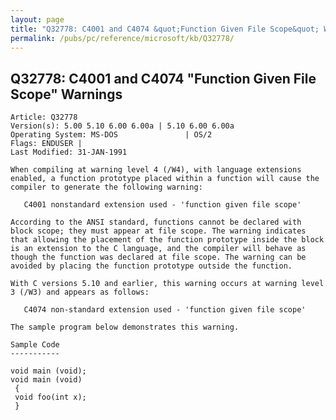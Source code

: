 ```yaml
---
layout: page
title: "Q32778: C4001 and C4074 &quot;Function Given File Scope&quot; Warnings"
permalink: /pubs/pc/reference/microsoft/kb/Q32778/
---
```


## Q32778: C4001 and C4074 &quot;Function Given File Scope&quot; Warnings

	Article: Q32778
	Version(s): 5.00 5.10 6.00 6.00a | 5.10 6.00 6.00a
	Operating System: MS-DOS               | OS/2
	Flags: ENDUSER |
	Last Modified: 31-JAN-1991
	
	When compiling at warning level 4 (/W4), with language extensions
	enabled, a function prototype placed within a function will cause the
	compiler to generate the following warning:
	
	   C4001 nonstandard extension used - 'function given file scope'
	
	According to the ANSI standard, functions cannot be declared with
	block scope; they must appear at file scope. The warning indicates
	that allowing the placement of the function prototype inside the block
	is an extension to the C language, and the compiler will behave as
	though the function was declared at file scope. The warning can be
	avoided by placing the function prototype outside the function.
	
	With C versions 5.10 and earlier, this warning occurs at warning level
	3 (/W3) and appears as follows:
	
	   C4074 non-standard extension used - 'function given file scope'
	
	The sample program below demonstrates this warning.
	
	Sample Code
	-----------
	
	void main (void);
	void main (void)
	 {
	 void foo(int x);
	 }
